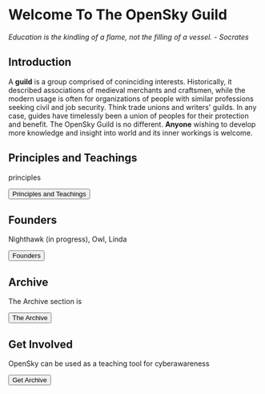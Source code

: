 <!DOCTYPE html>
<html>
<head>
<h1>Welcome To The OpenSky Guild</h1>
</head>
<body>
<p><i>Education is the kindling of a flame, not the filling of a vessel. - Socrates</i></p>
</body>
  
<body>

<h2>Introduction</h2>
<p> A <b>guild</b> is a group comprised of coninciding interests. Historically, it described associations of medieval merchants and craftsmen, while the modern usage is often for organizations of people with similar professions seeking civil and job security. Think trade unions and writers' guilds. In any case, guides have timelessly been a union of peoples for their protection and benefit. The OpenSky Guild is no different. <b>Anyone</b> wishing to develop more knowledge and insight into world and its inner workings is welcome.</p>
<h2>Principles and Teachings</h2>
<p>principles</p>

<a href="principles.html">
  <button>Principles and Teachings</button>
</a>



<h2>Founders</h2>
<p>Nighthawk (in progress), Owl, Linda</p>

<a href="nextpage.html">
  <button>Founders</button>
</a>

<h2>Archive</h2>
<p>The Archive section is</p>

<a href="nextpage.html">
  <button>The Archive</button>
</a>

<h2>Get Involved</h2>
<p>OpenSky can be used as a teaching tool for cyberawareness</p>

<a href="nextpage.html">
  <button>Get Archive</button>
</a>
    
</body>
</html>
